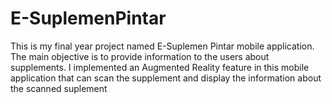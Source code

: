 # E-SuplemenPintar
This is my final year project named E-Suplemen Pintar mobile application. The main objective is to provide information to the users about supplements. I implemented an Augmented Reality feature in this mobile application that can scan the supplement and display the information about the scanned suplement

